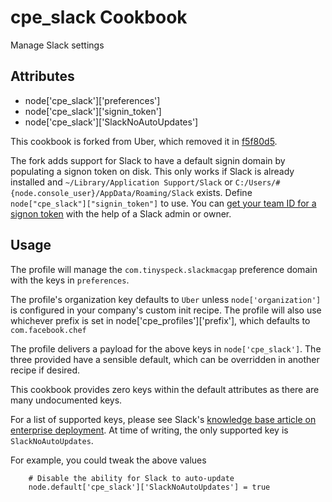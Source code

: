 cpe_slack Cookbook
========================
Manage Slack settings


Attributes
----------
* node['cpe_slack']['preferences']
* node['cpe_slack']['signin_token']
* node['cpe_slack']['SlackNoAutoUpdates']

This cookbook is forked from Uber, which removed it in [f5f80d5](https://github.com/uber/client-platform-engineering/commit/f5f80d539327e5e29abbd1c9157d763c79fbea4b).

The fork adds support for Slack to have a default signin domain by populating a signon token on disk. This only works if Slack is already installed and `~/Library/Application Support/Slack` or `C:/Users/#{node.console_user}/AppData/Roaming/Slack` exists. Define `node["cpe_slack"]["signin_token"]` to use. You can [get your team ID for a signon token](https://slack.com/help/articles/360041725993-Share-a-default-sign-in-file-with-members) with the help of a Slack admin or owner.

Usage
-----
The profile will manage the `com.tinyspeck.slackmacgap` preference domain with the keys in `preferences`.

The profile's organization key defaults to `Uber` unless `node['organization']` is configured in your company's custom init recipe. The profile will also use whichever prefix is set in node['cpe_profiles']['prefix'], which defaults to `com.facebook.chef`

The profile delivers a payload for the above keys in `node['cpe_slack']`. The three provided have a sensible default, which can be overridden in another recipe if desired.

This cookbook provides zero keys within the default attributes as there are many undocumented keys.

For a list of supported keys, please see Slack's [knowledge base article on enterprise deployment](https://slack.com/help/articles/360035635174-Deploy-Slack-for-macOS). At time of writing, the only supported key is `SlackNoAutoUpdates`.

For example, you could tweak the above values
```
    # Disable the ability for Slack to auto-update
    node.default['cpe_slack']['SlackNoAutoUpdates'] = true
```
